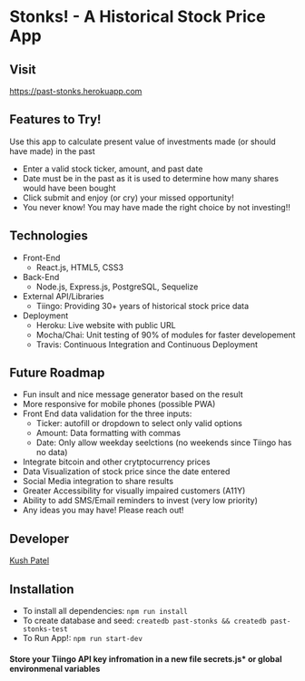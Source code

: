 # Stonks! - A Historical Stock Price App

## Visit

https://past-stonks.herokuapp.com

## Features to Try!

Use this app to calculate present value of investments made (or should have made) in the past

* Enter a valid stock ticker, amount, and past date
* Date must be in the past as it is used to determine how many shares would have been bought
* Click submit and enjoy (or cry) your missed opportunity!
* You never know! You may have made the right choice by not investing!!

## Technologies

* Front-End
  * React.js, HTML5, CSS3
* Back-End
  * Node.js, Express.js, PostgreSQL, Sequelize
* External API/Libraries
  * Tiingo: Providing 30+ years of historical stock price data
* Deployment
  * Heroku: Live website with public URL
  * Mocha/Chai: Unit testing of 90% of modules for faster developement
  * Travis: Continuous Integration and Continuous Deployment

## Future Roadmap

* Fun insult and nice message generator based on the result
* More responsive for mobile phones (possible PWA)
* Front End data validation for the three inputs:
  * Ticker: autofill or dropdown to select only valid options
  * Amount: Data formatting with commas
  * Date: Only allow weekday seelctions (no weekends since Tiingo has no data)
* Integrate bitcoin and other crytptocurrency prices 
* Data Visualization of stock price since the date entered
* Social Media integration to share results
* Greater Accessibility for visually impaired customers (A11Y)
* Ability to add SMS/Email reminders to invest (very low priority)
* Any ideas you may have! Please reach out!



## Developer

[Kush Patel](https://www.linkedin.com/in/kushpatel21/)

## Installation

* To install all dependencies: `npm run install`
* To create database and seed: `createdb past-stonks && createdb past-stonks-test`
* To Run App!: `npm run start-dev`

#### Store your Tiingo API key infromation in a new file secrets.js\* or global environmenal variables

